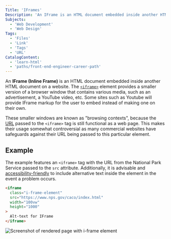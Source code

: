 ```yaml
---
Title: 'IFrames'
Description: 'An IFrame is an HTML document embedded inside another HTML document on a website. It provides a smaller version of a browser window that contains various media, such as an advertisement or a video.'
Subjects:
  - 'Web Development'
  - 'Web Design'
Tags:
  - 'Files'
  - 'Link'
  - 'Tags'
  - 'URL'
CatalogContent:
  - 'learn-html'
  - 'paths/front-end-engineer-career-path'
---
```


An **IFrame (Inline Frame)** is an HTML document embedded inside another HTML document on a website. The [`<iframe>`](https://www.codecademy.com/resources/docs/html/elements/iframe) element provides a smaller version of a browser window that contains various media, such as an advertisement, a YouTube video, etc. Some sites such as Youtube will provide IFrame markup for the user to embed instead of making one on their own.

These smaller windows are known as "browsing contexts", because the [URL](https://www.codecademy.com/resources/docs/general/url) passed to the `<iframe>` tag is still functional as a web page. This makes their usage somewhat controversial as many commercial websites have safeguards against their URL being passed to this particular element.

## Example

The example features an `<iframe>` tag with the URL from the National Park Service passed to the `src` attribute. Additionally, it is advisable and [accessibility-friendly](https://www.codecademy.com/resources/docs/uiux/accessibility) to include alternative text inside the element in the event a problem occurs.

```html
<iframe
  class="i-frame-element"
  src="https://www.nps.gov/caco/index.html"
  width="100vw"
  height="1000"
>
  Alt-text for IFrame
</iframe>
```

![Screenshot of rendered page with i-frame element](https://i.imgur.com/vunCiar.png)
